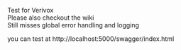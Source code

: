 Test for Verivox<br/>
Please also checkout the wiki<br/>
Still misses global error handling and logging

you can test at http://localhost:5000/swagger/index.html
